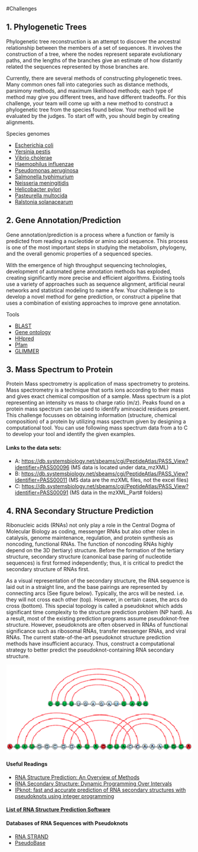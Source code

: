 #Challenges 

## 1. Phylogenetic Trees
Phylogenetic tree reconstruction is an attempt to discover the ancestral relationship between the members of a set of sequences. It involves the construction of a tree, where the nodes represent separate evolutionary paths, and the lengths of the branches give an estimate of how distantly related the sequences represented by those branches are.

Currently, there are several methods of constructing phylogenetic trees. Many common ones fall into categories such as distance methods, parsimony methods, and maximum likelihood methods; each type of method may give you different trees, and have different tradeoffs. For this challenge, your team will come up with a new method to construct a phylogenetic tree from the species found below. Your method will be evaluated by the judges. To start off with, you should begin by creating alignments. 

Species genomes
* [Escherichia coli](http://www.ncbi.nlm.nih.gov/genome/?term=Escherichia%20coli)
* [Yersinia pestis](http://www.ncbi.nlm.nih.gov/genome/?term=Yersinia+pestis)
* [Vibrio cholerae](http://www.ncbi.nlm.nih.gov/genome/?term=Vibrio+cholerae)
* [Haemophilus influenzae](http://www.ncbi.nlm.nih.gov/genome/?term=Haemophilus+influenzae)
* [Pseudomonas aeruginosa](http://www.ncbi.nlm.nih.gov/genome/?term=Pseudomonas+aeruginosa)
* [Salmonella typhimurium](http://www.ncbi.nlm.nih.gov/genome/?term=Salmonella+typhimurium)
* [Neisseria meningitidis](http://www.ncbi.nlm.nih.gov/genome/?term=Neisseria+meningitidis)
* [Helicobacter pylori](http://www.ncbi.nlm.nih.gov/genome/?term=Helicobacter+pylori)
* [Pasteurella multocida](http://www.ncbi.nlm.nih.gov/genome/?term=Pasteurella+multocida)
* [Ralstonia solanacearum](http://www.ncbi.nlm.nih.gov/genome/?term=Ralstonia+solanacearum)

## 2. Gene Annotation/Prediction
Gene annotation/prediction is a process where a function or family is predicted from reading a nucleotide or amino acid sequence. This process is one of the most important steps in studying the metabolism, phylogeny, and the overall genomic properties of a sequenced species. 

With the emergence of high throughput sequencing technologies, development of automated gene annotation methods has exploded, creating significantly more precise and efficient algorithms. Existing tools use a variety of approaches such as sequence alignment, artificial neural networks and statistical modeling to name a few. Your challenge is to develop a novel method for gene prediction, or construct a pipeline that uses a combination of existing approaches to improve gene annotation. 

Tools
* [BLAST](http://blast.ncbi.nlm.nih.gov/Blast.cgi)
* [Gene ontology](http://geneontology.org/)
* [HHpred](http://toolkit.tuebingen.mpg.de/hhpred)
* [Pfam](http://pfam.xfam.org/)
* [GLIMMER](http://www.cbcb.umd.edu/software/glimmer-mg/)

## 3. Mass Spectrum to Protein

Protein Mass spectrometry is application of mass spectrometry to proteins. Mass spectrometry is a technique that sorts ions according to their mass and gives exact chemical composition of a sample. Mass spectrum is a plot representing an intensity vs mass to charge ratio (m/z).  Peaks found on a protein mass spectrum can be used to identify aminoacid residues present. This challenge focusses on obtaining information (structure, chemical composition) of a protein by utilizing mass spectrum given by designing a computational tool. You can use following mass spectrum data from a to C to develop your tool and identify the given examples.

#### Lınks to the data sets:
- A: https://db.systemsbiology.net/sbeams/cgi/PeptideAtlas/PASS_View?identifier=PASS00096 (MS data is located under data_mzXML)
- B: https://db.systemsbiology.net/sbeams/cgi/PeptideAtlas/PASS_View?identifier=PASS00011 (MS data are the mzXML files, not the excel files)
- C: https://db.systemsbiology.net/sbeams/cgi/PeptideAtlas/PASS_View?identifier=PASS00091 (MS data in the mzXML_Part# folders)


## 4. RNA Secondary Structure Prediction

Ribonucleic acids (RNAs) not only play a role in the Central Dogma of Molecular Biology as coding, messenger RNAs but also other roles in catalysis, genome maintenance, regulation, and protein synthesis as noncoding, functional RNAs. The function of noncoding RNAs highly depend on the 3D (tertiary) structure. Before the formation of the tertiary structure, secondary structure (canonical base paring of nucleotide sequences) is first formed independently; thus, it is critical to predict the secondary structure of RNAs first. 

As a visual representation of the secondary structure, the RNA sequence is laid out in a straight line, and the base pairings are represented by connecting arcs (See figure below). Typically, the arcs will be nested. i.e. they will not cross each other (top). However, in certain cases, the arcs do cross (bottom). This special topology is called a pseudoknot which adds significant time complexity to the structure prediction problem (NP hard). As a result, most of the existing prediction programs assume pseudoknot-free structure. However, pseudoknots are often observed in RNAs of functional significance such as ribosomal RNAs, transfer messenger RNAs, and viral RNAs. The current state-of-the-art pseudoknot structure prediction methods have insufficient accuracy. Thus, construct a computational strategy to better predict the pseudoknot-containing RNA secondary structure. 

![alt text](https://github.com/ACalza/UofTBiohacks/blob/master/static/src/RNA%20Secondary%20Struct.png)

#### Useful Readings
* [RNA Structure Prediction: An Overview of Methods](https://drive.google.com/open?id=0B2ujBo4yLWjjdWdlX3pXcVJWX1E)
* [RNA Secondary Structure: Dynamic Programming Over Intervals](https://drive.google.com/open?id=0B2ujBo4yLWjjN2pSWlV1VkxjVkE)
* [IPknot: fast and accurate prediction of RNA secondary structures with pseudoknots using integer programming](https://drive.google.com/open?id=0B2ujBo4yLWjjcUZrdThNM3dBZnc)

#### [List of RNA Structure Prediction Software](https://en.wikipedia.org/wiki/List_of_RNA_structure_prediction_software)

#### Databases of RNA Sequences with Pseudoknots
* [RNA STRAND](http://www.rnasoft.ca/strand/)
* [PseudoBase](http://pseudobaseplusplus.utep.edu/)

